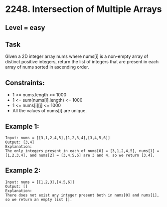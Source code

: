 # 2248. Intersection of Multiple Arrays


## Level = easy


## Task
Given a 2D integer array nums where nums[i] is a non-empty array of distinct positive integers, 
return the list of integers that are present in each array of nums sorted in ascending order.


## Constraints:
- 1 <= nums.length <= 1000
- 1 <= sum(nums[i].length) <= 1000
- 1 <= nums[i][j] <= 1000
- All the values of nums[i] are unique.


## Example 1:
````
Input: nums = [[3,1,2,4,5],[1,2,3,4],[3,4,5,6]]
Output: [3,4]
Explanation:
The only integers present in each of nums[0] = [3,1,2,4,5], nums[1] = [1,2,3,4], and nums[2] = [3,4,5,6] are 3 and 4, so we return [3,4].
````

## Example 2:
````
Input: nums = [[1,2,3],[4,5,6]]
Output: []
Explanation:
There does not exist any integer present both in nums[0] and nums[1], so we return an empty list [].
````